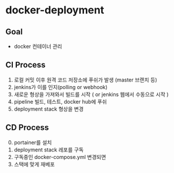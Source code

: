 # docker-deployment

## Goal

- docker 컨테이너 관리



## CI Process

1. 로컬 커밋 이후 원격 코드 저장소에 푸쉬가 발생 (master 브랜치 등)
2. jenkins가 이를 인지(polling or webhook)
3. 새로운 형상을 가져와서 빌드를 시작 ( or jenkins 웹에서 수동으로 시작 )
4. pipeline 빌드, 테스트, docker hub에 푸쉬  
5. deployment stack 형상을 변경  

## CD Process

0. portainer를 설치
1. deployment stack 레포를 구독  
2. 구독중인 docker-compose.yml 변경되면   
3. 스택에 맞게 재베포

